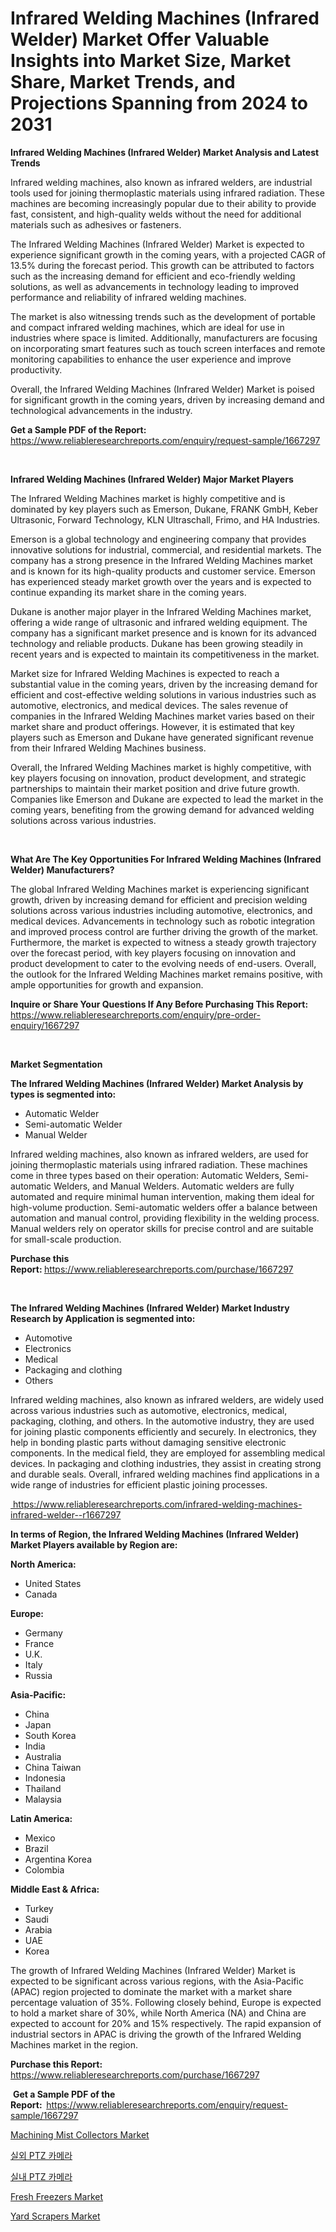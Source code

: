 <p><h1>Infrared Welding Machines (Infrared Welder) Market Offer Valuable Insights into Market Size, Market Share, Market Trends, and Projections Spanning from 2024 to 2031</h1></p><p><strong>Infrared Welding Machines (Infrared Welder) Market Analysis and Latest Trends</strong></p>
<p><p>Infrared welding machines, also known as infrared welders, are industrial tools used for joining thermoplastic materials using infrared radiation. These machines are becoming increasingly popular due to their ability to provide fast, consistent, and high-quality welds without the need for additional materials such as adhesives or fasteners.</p><p>The Infrared Welding Machines (Infrared Welder) Market is expected to experience significant growth in the coming years, with a projected CAGR of 13.5% during the forecast period. This growth can be attributed to factors such as the increasing demand for efficient and eco-friendly welding solutions, as well as advancements in technology leading to improved performance and reliability of infrared welding machines.</p><p>The market is also witnessing trends such as the development of portable and compact infrared welding machines, which are ideal for use in industries where space is limited. Additionally, manufacturers are focusing on incorporating smart features such as touch screen interfaces and remote monitoring capabilities to enhance the user experience and improve productivity.</p><p>Overall, the Infrared Welding Machines (Infrared Welder) Market is poised for significant growth in the coming years, driven by increasing demand and technological advancements in the industry.</p></p>
<p><strong>Get a Sample PDF of the Report:&nbsp;</strong> <a href="https://www.reliableresearchreports.com/enquiry/request-sample/1667297">https://www.reliableresearchreports.com/enquiry/request-sample/1667297</a></p>
<p>&nbsp;</p>
<p><strong>Infrared Welding Machines (Infrared Welder) Major Market Players</strong></p>
<p><p>The Infrared Welding Machines market is highly competitive and is dominated by key players such as Emerson, Dukane, FRANK GmbH, Keber Ultrasonic, Forward Technology, KLN Ultraschall, Frimo, and HA Industries. </p><p>Emerson is a global technology and engineering company that provides innovative solutions for industrial, commercial, and residential markets. The company has a strong presence in the Infrared Welding Machines market and is known for its high-quality products and customer service. Emerson has experienced steady market growth over the years and is expected to continue expanding its market share in the coming years.</p><p>Dukane is another major player in the Infrared Welding Machines market, offering a wide range of ultrasonic and infrared welding equipment. The company has a significant market presence and is known for its advanced technology and reliable products. Dukane has been growing steadily in recent years and is expected to maintain its competitiveness in the market.</p><p>Market size for Infrared Welding Machines is expected to reach a substantial value in the coming years, driven by the increasing demand for efficient and cost-effective welding solutions in various industries such as automotive, electronics, and medical devices. The sales revenue of companies in the Infrared Welding Machines market varies based on their market share and product offerings. However, it is estimated that key players such as Emerson and Dukane have generated significant revenue from their Infrared Welding Machines business.</p><p>Overall, the Infrared Welding Machines market is highly competitive, with key players focusing on innovation, product development, and strategic partnerships to maintain their market position and drive future growth. Companies like Emerson and Dukane are expected to lead the market in the coming years, benefiting from the growing demand for advanced welding solutions across various industries.</p></p>
<p>&nbsp;</p>
<p><strong>What Are The Key Opportunities For Infrared Welding Machines (Infrared Welder) Manufacturers?</strong></p>
<p><p>The global Infrared Welding Machines market is experiencing significant growth, driven by increasing demand for efficient and precision welding solutions across various industries including automotive, electronics, and medical devices. Advancements in technology such as robotic integration and improved process control are further driving the growth of the market. Furthermore, the market is expected to witness a steady growth trajectory over the forecast period, with key players focusing on innovation and product development to cater to the evolving needs of end-users. Overall, the outlook for the Infrared Welding Machines market remains positive, with ample opportunities for growth and expansion.</p></p>
<p><strong>Inquire or Share Your Questions If Any Before Purchasing This Report:</strong> <a href="https://www.reliableresearchreports.com/enquiry/pre-order-enquiry/1667297">https://www.reliableresearchreports.com/enquiry/pre-order-enquiry/1667297</a></p>
<p>&nbsp;</p>
<p><strong>Market Segmentation</strong></p>
<p><strong>The Infrared Welding Machines (Infrared Welder) Market Analysis by types is segmented into:</strong></p>
<p><ul><li>Automatic Welder</li><li>Semi-automatic Welder</li><li>Manual Welder</li></ul></p>
<p><p>Infrared welding machines, also known as infrared welders, are used for joining thermoplastic materials using infrared radiation. These machines come in three types based on their operation: Automatic Welders, Semi-automatic Welders, and Manual Welders. Automatic welders are fully automated and require minimal human intervention, making them ideal for high-volume production. Semi-automatic welders offer a balance between automation and manual control, providing flexibility in the welding process. Manual welders rely on operator skills for precise control and are suitable for small-scale production.</p></p>
<p><strong>Purchase this Report:&nbsp;</strong><a href="https://www.reliableresearchreports.com/purchase/1667297">https://www.reliableresearchreports.com/purchase/1667297</a></p>
<p>&nbsp;</p>
<p><strong>The Infrared Welding Machines (Infrared Welder) Market Industry Research by Application is segmented into:</strong></p>
<p><ul><li>Automotive</li><li>Electronics</li><li>Medical</li><li>Packaging and clothing</li><li>Others</li></ul></p>
<p><p>Infrared welding machines, also known as infrared welders, are widely used across various industries such as automotive, electronics, medical, packaging, clothing, and others. In the automotive industry, they are used for joining plastic components efficiently and securely. In electronics, they help in bonding plastic parts without damaging sensitive electronic components. In the medical field, they are employed for assembling medical devices. In packaging and clothing industries, they assist in creating strong and durable seals. Overall, infrared welding machines find applications in a wide range of industries for efficient plastic joining processes.</p></p>
<p><a href="https://www.reliableresearchreports.com/infrared-welding-machines-infrared-welder--r1667297">&nbsp;https://www.reliableresearchreports.com/infrared-welding-machines-infrared-welder--r1667297</a></p>
<p><strong>In terms of Region, the Infrared Welding Machines (Infrared Welder) Market Players available by Region are:</strong></p>
<p>
    <p> <strong> North America: </strong>
        <ul>
            <li>United States</li>
            <li>Canada</li>
        </ul>
        </p> 
    <p> <strong> Europe: </strong>
        <ul>
            <li>Germany</li>
            <li>France</li>
            <li>U.K.</li>
            <li>Italy</li>
            <li>Russia</li>
        </ul>
        </p> 
    <p> <strong> Asia-Pacific: </strong>
        <ul>
            <li>China</li>
            <li>Japan</li>
            <li>South Korea</li>
            <li>India</li>
            <li>Australia</li>
            <li>China Taiwan</li>
            <li>Indonesia</li>
            <li>Thailand</li>
            <li>Malaysia</li>
        </ul>
        </p> 
    <p> <strong> Latin America: </strong>
        <ul>
            <li>Mexico</li>
            <li>Brazil</li>
            <li>Argentina Korea</li>
            <li>Colombia</li>
        </ul>
        </p> 
    <p> <strong> Middle East & Africa: </strong>
        <ul>
            <li>Turkey</li>
            <li>Saudi</li>
            <li>Arabia</li>
            <li>UAE</li>
            <li>Korea</li>
        </ul>
    </p>
    </p>
<p><p>The growth of Infrared Welding Machines (Infrared Welder) Market is expected to be significant across various regions, with the Asia-Pacific (APAC) region projected to dominate the market with a market share percentage valuation of 35%. Following closely behind, Europe is expected to hold a market share of 30%, while North America (NA) and China are expected to account for 20% and 15% respectively. The rapid expansion of industrial sectors in APAC is driving the growth of the Infrared Welding Machines market in the region.</p></p>
<p><strong>Purchase this Report: </strong><a href="https://www.reliableresearchreports.com/purchase/1667297">https://www.reliableresearchreports.com/purchase/1667297</a></p>
<p>&nbsp;<strong>Get a Sample PDF of the Report:&nbsp;&nbsp;</strong><a href="https://www.reliableresearchreports.com/enquiry/request-sample/1667297">https://www.reliableresearchreports.com/enquiry/request-sample/1667297</a></p>
<p><strong></strong></p>
<p><p><a href="https://www.linkedin.com/pulse/machining-mist-collectors-market-size-reveals-best-marketing-eo0dc?trackingId=yMFJ17jcsb92atTRGfHxag%3D%3D">Machining Mist Collectors Market</a></p><p><a href="https://github.com/novabrown3/Market-Research-Report-List-1/blob/main/478644636784.md">실외 PTZ 카메라</a></p><p><a href="https://github.com/Tristiarton768456/Market-Research-Report-List-1/blob/main/126759936783.md">실내 PTZ 카메라</a></p><p><a href="https://github.com/edytherolanlouisejk1miz0wig/Market-Research-Report-List-2/blob/main/fresh-freezers-market.md">Fresh Freezers Market</a></p><p><a href="https://www.linkedin.com/pulse/yard-scrapers-market-research-report-its-history-forecast-a1fyc?trackingId=qQsjAxVqUXBbknPH2gLXXA%3D%3D">Yard Scrapers Market</a></p></p>